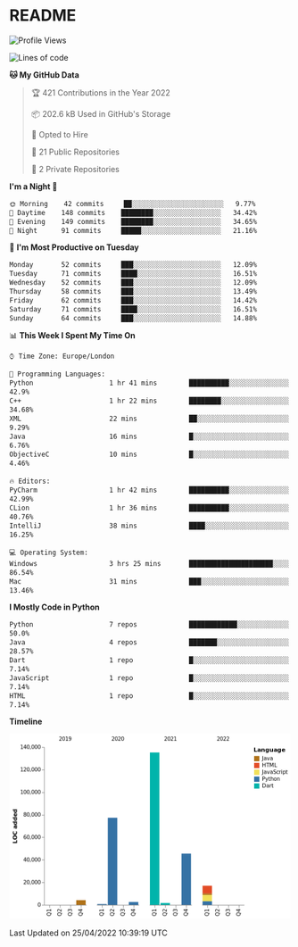 # README

<!--START_SECTION:waka-->
![Profile Views](http://img.shields.io/badge/Profile%20Views-27-blue)

![Lines of code](https://img.shields.io/badge/From%20Hello%20World%20I%27ve%20Written-284%20Thousand%20lines%20of%20code-blue)

**🐱 My GitHub Data** 

> 🏆 421 Contributions in the Year 2022
 > 
> 📦 202.6 kB Used in GitHub's Storage 
 > 
> 💼 Opted to Hire
 > 
> 📜 21 Public Repositories 
 > 
> 🔑 2 Private Repositories  
 > 
**I'm a Night 🦉** 

```text
🌞 Morning    42 commits     ██░░░░░░░░░░░░░░░░░░░░░░░   9.77% 
🌆 Daytime    148 commits    ████████░░░░░░░░░░░░░░░░░   34.42% 
🌃 Evening    149 commits    ████████░░░░░░░░░░░░░░░░░   34.65% 
🌙 Night      91 commits     █████░░░░░░░░░░░░░░░░░░░░   21.16%

```
📅 **I'm Most Productive on Tuesday** 

```text
Monday       52 commits     ███░░░░░░░░░░░░░░░░░░░░░░   12.09% 
Tuesday      71 commits     ████░░░░░░░░░░░░░░░░░░░░░   16.51% 
Wednesday    52 commits     ███░░░░░░░░░░░░░░░░░░░░░░   12.09% 
Thursday     58 commits     ███░░░░░░░░░░░░░░░░░░░░░░   13.49% 
Friday       62 commits     ███░░░░░░░░░░░░░░░░░░░░░░   14.42% 
Saturday     71 commits     ████░░░░░░░░░░░░░░░░░░░░░   16.51% 
Sunday       64 commits     ███░░░░░░░░░░░░░░░░░░░░░░   14.88%

```


📊 **This Week I Spent My Time On** 

```text
⌚︎ Time Zone: Europe/London

💬 Programming Languages: 
Python                   1 hr 41 mins        ██████████░░░░░░░░░░░░░░░   42.9% 
C++                      1 hr 22 mins        ████████░░░░░░░░░░░░░░░░░   34.68% 
XML                      22 mins             ██░░░░░░░░░░░░░░░░░░░░░░░   9.29% 
Java                     16 mins             █░░░░░░░░░░░░░░░░░░░░░░░░   6.76% 
ObjectiveC               10 mins             █░░░░░░░░░░░░░░░░░░░░░░░░   4.46%

🔥 Editors: 
PyCharm                  1 hr 42 mins        ██████████░░░░░░░░░░░░░░░   42.99% 
CLion                    1 hr 36 mins        ██████████░░░░░░░░░░░░░░░   40.76% 
IntelliJ                 38 mins             ████░░░░░░░░░░░░░░░░░░░░░   16.25%

💻 Operating System: 
Windows                  3 hrs 25 mins       █████████████████████░░░░   86.54% 
Mac                      31 mins             ███░░░░░░░░░░░░░░░░░░░░░░   13.46%

```

**I Mostly Code in Python** 

```text
Python                   7 repos             ████████████░░░░░░░░░░░░░   50.0% 
Java                     4 repos             ███████░░░░░░░░░░░░░░░░░░   28.57% 
Dart                     1 repo              █░░░░░░░░░░░░░░░░░░░░░░░░   7.14% 
JavaScript               1 repo              █░░░░░░░░░░░░░░░░░░░░░░░░   7.14% 
HTML                     1 repo              █░░░░░░░░░░░░░░░░░░░░░░░░   7.14%

```


**Timeline**

![Chart not found](https://raw.githubusercontent.com/XeonHis/XeonHis/main/charts/bar_graph.png) 


 Last Updated on 25/04/2022 10:39:19 UTC
<!--END_SECTION:waka-->
